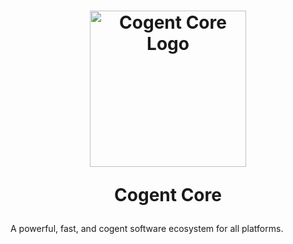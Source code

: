 <h1 align="center">
    <a href="https://cogentcore.org">
        <img alt="Cogent Core Logo" width="250" height="250" src="https://raw.githubusercontent.com/cogentcore/core/main/.core/icon.svg">
    </a>

  Cogent Core
</h1>

A powerful, fast, and cogent software ecosystem for all platforms.